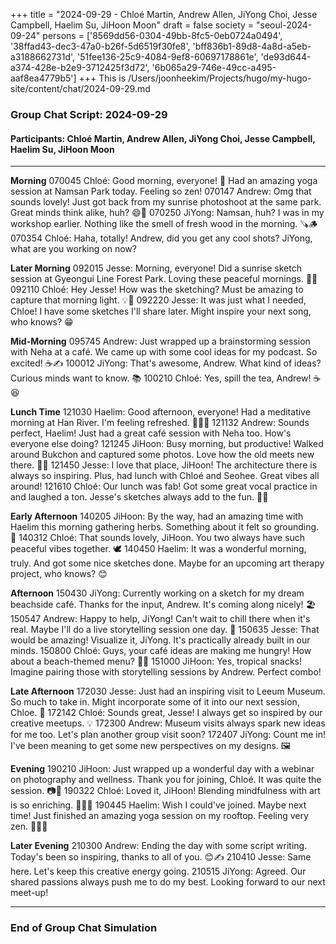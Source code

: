 +++
title = "2024-09-29 - Chloé Martin, Andrew Allen, JiYong Choi, Jesse Campbell, Haelim Su, JiHoon Moon"
draft = false
society = "seoul-2024-09-24"
persons = ['8569dd56-0304-49bb-8fc5-0eb0724a0494', '38ffad43-dec3-47a0-b26f-5d6519f30fe8', 'bff836b1-89d8-4a8d-a5eb-a3188662731d', '51fee136-25c9-4084-9ef8-60697178861e', 'de93d644-a374-428e-b2e9-3712425f3d72', '6b065a29-746e-49cc-a495-aaf8ea4779b5']
+++
This is /Users/joonheekim/Projects/hugo/my-hugo-site/content/chat/2024-09-29.md
### Group Chat Script: 2024-09-29
#### Participants: Chloé Martin, Andrew Allen, JiYong Choi, Jesse Campbell, Haelim Su, JiHoon Moon

---

**Morning**
070045 Chloé: Good morning, everyone! 🌅 Had an amazing yoga session at Namsan Park today. Feeling so zen! 
070147 Andrew: Omg that sounds lovely! Just got back from my sunrise photoshoot at the same park. Great minds think alike, huh? 😄📸
070250 JiYong: Namsan, huh? I was in my workshop earlier. Nothing like the smell of fresh wood in the morning. 🪚🪵
070354 Chloé: Haha, totally! Andrew, did you get any cool shots? JiYong, what are you working on now?

**Later Morning**
092015 Jesse: Morning, everyone! Did a sunrise sketch session at Gyeongui Line Forest Park. Loving these peaceful mornings. 🍁🌞
092110 Chloé: Hey Jesse! How was the sketching? Must be amazing to capture that morning light. 💡🎨
092220 Jesse: It was just what I needed, Chloe! I have some sketches I'll share later. Might inspire your next song, who knows? 😁

**Mid-Morning**
095745 Andrew: Just wrapped up a brainstorming session with Neha at a café. We came up with some cool ideas for my podcast. So excited! ☕✍️
100012 JiYong: That's awesome, Andrew. What kind of ideas? Curious minds want to know. 📚
100210 Chloé: Yes, spill the tea, Andrew! ☕😆

**Lunch Time**
121030 Haelim: Good afternoon, everyone! Had a meditative morning at Han River. I'm feeling refreshed. 🌿🧘‍♀️
121132 Andrew: Sounds perfect, Haelim! Just had a great café session with Neha too. How's everyone else doing?
121245 JiHoon: Busy morning, but productive! Walked around Bukchon and captured some photos. Love how the old meets new there. 📸🏯
121450 Jesse: I love that place, JiHoon! The architecture there is always so inspiring. Plus, had lunch with Chloé and Seohee. Great vibes all around!
121610 Chloé: Our lunch was fab! Got some great vocal practice in and laughed a ton. Jesse's sketches always add to the fun. 🎤🎨

**Early Afternoon**
140205 JiHoon: By the way, had an amazing time with Haelim this morning gathering herbs. Something about it felt so grounding. 🌿
140312 Chloé: That sounds lovely, JiHoon. You two always have such peaceful vibes together. 🕊️
140450 Haelim: It was a wonderful morning, truly. And got some nice sketches done. Maybe for an upcoming art therapy project, who knows? 😊

**Afternoon**
150430 JiYong: Currently working on a sketch for my dream beachside café. Thanks for the input, Andrew. It's coming along nicely! 🏖️
150547 Andrew: Happy to help, JiYong! Can't wait to chill there when it's real. Maybe I'll do a live storytelling session one day. 📖
150635 Jesse: That would be amazing! Visualize it, JiYong. It's practically already built in our minds.
150800 Chloé: Guys, your café ideas are making me hungry! How about a beach-themed menu? 🌮🍹
151000 JiHoon: Yes, tropical snacks! Imagine pairing those with storytelling sessions by Andrew. Perfect combo!

**Late Afternoon**
172030 Jesse: Just had an inspiring visit to Leeum Museum. So much to take in. Might incorporate some of it into our next session, Chloe. 🎨
172142 Chloé: Sounds great, Jesse! I always get so inspired by our creative meetups. 💡
172300 Andrew: Museum visits always spark new ideas for me too. Let's plan another group visit soon? 
172407 JiYong: Count me in! I've been meaning to get some new perspectives on my designs. 🖼️

**Evening**
190210 JiHoon: Just wrapped up a wonderful day with a webinar on photography and wellness. Thank you for joining, Chloé. It was quite the session. 📷🧠
190322 Chloé: Loved it, JiHoon! Blending mindfulness with art is so enriching. 🎨🧘‍♀️
190445 Haelim: Wish I could've joined. Maybe next time! Just finished an amazing yoga session on my rooftop. Feeling very zen. 🌇🧘‍♀️

**Later Evening**
210300 Andrew: Ending the day with some script writing. Today's been so inspiring, thanks to all of you. 😊✍️
210410 Jesse: Same here. Let's keep this creative energy going. 
210515 JiYong: Agreed. Our shared passions always push me to do my best. Looking forward to our next meet-up!

---

### End of Group Chat Simulation

